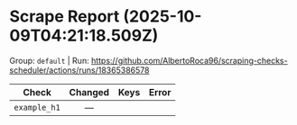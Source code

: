 # Scrape Report (2025-10-09T04:21:18.509Z)

Group: `default`  |  Run: https://github.com/AlbertoRoca96/scraping-checks-scheduler/actions/runs/18365386578

| Check | Changed | Keys | Error |
|---|:---:|:--|:--|
| `example_h1` | — |  |  |
